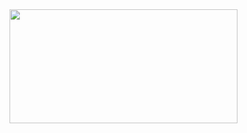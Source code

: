 <a href="https://github.com/anuraghazra/github-readme-stats">
  <img align="center" height="200px" width="400px" src="https://github-readme-stats.vercel.app/api/top-langs/?username=K-Saikrishnan&theme=radical&langs_count=8&layout=compact" />
</a>
